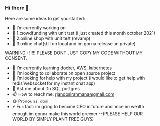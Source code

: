 ### Hi there 👋

<!--
**rjandonirahmana/rjandonirahmana** is a ✨ _special_ ✨ repository because its `README.md` (this file) appears on your GitHub profile  -->

Here are some ideas to get you started:

- 🔭 I’m currently working on 
- 🔭 1.crowdfunding with unit test (i just created this month october 2021)
- 🔭 2.online shop with unit test (revamp)
- 🔭 3.online chat(still on local and im gonna release on private) 

WARNING : !!!!! PLEASE DONT JUST COPY MY CODE WITHOUT MY CONSENT.

- 🌱 I’m currently learning docker, AWS, kubernetes
- 👯 I’m looking to collaborate on open source project 
- 🤔 I’m looking for help with my project (i would like to get help with redis/websocket for my instant chat app)
- 💬 Ask me about Go SQL postgres
- 📫 How to reach me: rjandonirahmana@gmail.com
- 😄 Pronouns: doni
- ⚡ Fun fact: im going to become CEO in future and once im wealth enough im gonna make this world greener
--(PLEASE HELP OUR WORLD BY SIMPLY PLANT TREE GUYS)

